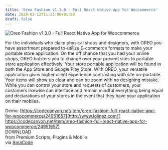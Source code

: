 ```yaml
---
title: 'Oreo Fashion v1.3.0 - Full React Native App for Woocommerce'
date: 2020-02-12T11:23:00+01:00
draft: false
---
```


![Oreo Fashion v1.3.0 - Full React Native App for Woocommerce](http://www.codelist.cc/uploads/posts/2020-02/1581503038_oreofashion.jpg "Oreo Fashion v1.3.0 - Full React Native App for Woocommerce")  
  
For the individuals who claim physical shops and designers, with OREO you have assortment prepared to-utilize E-commerce formats to make your portable store application. On the off chance that you had your online shops, OREO bolsters you to change over your present sites to portable store application effectively. Your store portable application will be found in both the App Store and Google Play Store. With OREO, your versatile application gives higher client experience contrasting with site on-portable. Your items will show up clear and can be zoom with no designing mistake. While you can control your store and requests of customers, your customers likewise can interface and remain mindful everything being equal and declarations of your stores in the event that they have your application on their mobiles.  
  
Demo: [https://codecanyon.net/item/oreo-fashion-full-react-native-app-for-woocommerce/24951657](http://www.lolinez.com/?https://codecanyon.net/item/oreo-fashion-full-react-native-app-for-woocommerce/24951657)  
DOWNLOAD  
from Premium Scripts, Plugins & Mobile  
via [AmaCode](https://amazcode.ooo)
